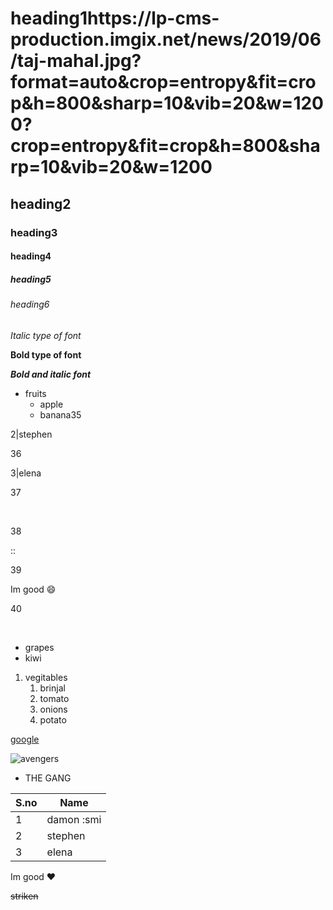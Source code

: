 # heading1https://lp-cms-production.imgix.net/news/2019/06/taj-mahal.jpg?format=auto&crop=entropy&fit=crop&h=800&sharp=10&vib=20&w=1200?crop=entropy&fit=crop&h=800&sharp=10&vib=20&w=1200
## heading2
### heading3
#### heading4
##### heading5
###### heading6

*Italic type of font*

**Bold type of font**

***Bold and italic font***

* fruits
   *  apple
   *  banana35

2|stephen

36

3|elena

37

​

38

::

39

Im good :smile: 

40

​
   *  grapes
   *  kiwi

1. vegitables
    1. brinjal
    2. tomato
    3. onions
    4. potato

[google](https://www.google.co.in/)

![avengers](https://lp-cms-production.imgix.net/news/2019/06/taj-mahal.jpg?format=auto&crop=entropy&fit=crop&h=800&sharp=10&vib=20&w=1200?crop=entropy&fit=crop&h=800&sharp=10&vib=20&w=1200)

* THE GANG

S.no|Name
----|----
1|damon :smi
2|stephen
3|elena


Im good :heart: 

~~striken~~
